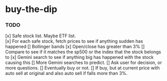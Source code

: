 # buy-the-dip

### TODO

[x] Safe stock list. Maybe ETF list.   
[x] For each safe stock, fetch prices to see if anything sudden has happened
    [] Bollinger bands
    [x] Open/close has greater than 3%
    [] Compare to see if it matches the sp500 or the index that the stock belongs to
[x] Gemini search to see if anything big has happened with the stock causing this
[] More Gemini searches to predict. 
[] Ask user for decision, or more questions.
[] Eventually buy or not. 
[] If buy, but at current price with auto sell at original and also auto sell if falls more than 3%. 
